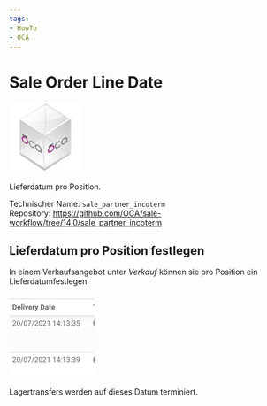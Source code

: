 ```yaml
---
tags:
- HowTo
- OCA
---
```


# Sale Order Line Date
![icon_oca_app](assets/icon_oca_app.png)

Lieferdatum pro Position.

Technischer Name: `sale_partner_incoterm`\
Repository: <https://github.com/OCA/sale-workflow/tree/14.0/sale_partner_incoterm>

## Lieferdatum pro Position festlegen

In einem Verkaufsangebot unter *Verkauf* können sie pro Position ein Lieferdatumfestlegen.

![](assets/Sale%20Order%20Line%20Date%20Delivery%20Date.png)

Lagertransfers werden auf dieses Datum terminiert.
